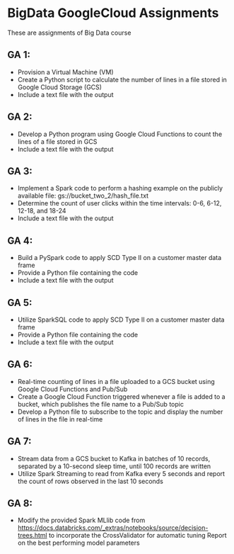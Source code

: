 # BigData GoogleCloud Assignments
These are assignments of Big Data course

## GA 1:
* Provision a Virtual Machine (VM)
* Create a Python script to calculate the number of lines in a file stored in Google Cloud Storage (GCS)
* Include a text file with the output

## GA 2:
* Develop a Python program using Google Cloud Functions to count the lines of a file stored in GCS
* Include a text file with the output

## GA 3:
* Implement a Spark code to perform a hashing example on the publicly available file: gs://bucket_two_2/hash_file.txt
* Determine the count of user clicks within the time intervals: 0-6, 6-12, 12-18, and 18-24
* Include a text file with the output

## GA 4:
* Build a PySpark code to apply SCD Type II on a customer master data frame
* Provide a Python file containing the code
* Include a text file with the output

## GA 5:
* Utilize SparkSQL code to apply SCD Type II on a customer master data frame
* Provide a Python file containing the code
* Include a text file with the output

## GA 6:
* Real-time counting of lines in a file uploaded to a GCS bucket using Google Cloud Functions and Pub/Sub
* Create a Google Cloud Function triggered whenever a file is added to a bucket, which publishes the file name to a Pub/Sub topic
* Develop a Python file to subscribe to the topic and display the number of lines in the file in real-time

## GA 7:
* Stream data from a GCS bucket to Kafka in batches of 10 records, separated by a 10-second sleep time, until 100 records are written
* Utilize Spark Streaming to read from Kafka every 5 seconds and report the count of rows observed in the last 10 seconds

## GA 8:
* Modify the provided Spark MLlib code from https://docs.databricks.com/_extras/notebooks/source/decision-trees.html to incorporate the CrossValidator for automatic tuning
Report on the best performing model parameters
